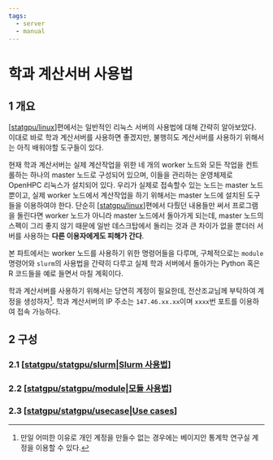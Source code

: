 ```yaml
---
tags:
  - server
  - manual
---
```


# 학과 계산서버 사용법

## 1 개요 

[[statgpu/linux]]편에서는 일반적인 리눅스 서버의 사용법에 대해 간략히 알아보았다. 이대로 바로 학과 계산서버를 사용하면 좋겠지만, 불행히도 계산서버를 사용하기 위해서는 아직 배워야할 도구들이 있다.

현재 학과 계산서버는 실제 계산작업을 위한 네 개의 worker 노드와 모든 작업을 컨트롤하는 하나의 master 노드로 구성되어 있으며, 이들을 관리하는 운영체제로 OpenHPC 리눅스가 설치되어 있다. 우리가 실제로 접속할수 있는 노드는 master 노드뿐이고, 실제 worker 노드에서 계산작업을 하기 위해서는 master 노드에 설치된 도구들을 이용하여야 한다. 단순히 [[statgpu/linux]]편에서 다뤘던 내용들만 써서 프로그램을 돌린다면 worker 노드가 아니라 master 노드에서 돌아가게 되는데, master 노드의 스펙이 그리 좋지 않기 때문에 일반 데스크탑에서 돌리는 것과 큰 차이가 없을 뿐더러 서버를 사용하는 **다른 이용자에게도 피해가 간다**.

본 파트에서는 worker 노드를 사용하기 위한 명령어들을 다루며, 구체적으로는 `module` 명령어와 `slurm`의 사용법을 간략히 다루고 실제 학과 서버에서 돌아가는 Python 혹은 R 코드들을 예로 들면서 마칠 계획이다.

학과 계산서버를 사용하기 위해서는 당연히 계정이 필요한데, 전산조교님께 부탁하여 계정을 생성하자[^1]. 학과 계산서버의 IP 주소는 `147.46.xx.xx`이며 `xxxx`번 포트를 이용하여 접속 가능하다.

[^1]: 만일 어떠한 이유로 개인 계정을 만들수 없는 경우에는 베이지안 통계학 연구실 계정을 이용할 수 있다. 

## 2 구성 

### 2.1 [[statgpu/statgpu/slurm|Slurm 사용법]]

### 2.2 [[statgpu/statgpu/module|모듈 사용법]]

### 2.3 [[statgpu/statgpu/usecase|Use cases]]

[//begin]: # "Autogenerated link references for markdown compatibility"
[statgpu/linux]: linux.md "리눅스 서버 사용방법"
[statgpu/statgpu/slurm|Slurm 사용법]: statgpu/slurm.md "Slurm 사용법"
[statgpu/statgpu/module|모듈 사용법]: statgpu/module.md " 사용법"
[statgpu/statgpu/usecase|Use cases]: statgpu/usecase.md "Use cases"
[//end]: # "Autogenerated link references"